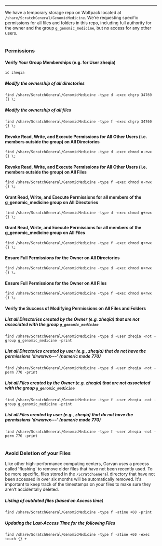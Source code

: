 ***
We have a temporary storage repo on Wolfpack located at `/share/ScratchGeneral/GenomicMedicine`. We're requesting specific permissions for all files and folders in this repo, including full authority for the owner and the group `g_genomic_medicine`, but no access for any other users.
<br><br>

### Permissions

#### Verify Your Group Memberships (e.g. for User zheqia)
`id zheqia` 

##### Modify the ownership of all directories
`find /share/ScratchGeneral/GenomicMedicine -type d -exec chgrp 34760 {} \;`
##### Modify the ownership of all files
`find /share/ScratchGeneral/GenomicMedicine -type f -exec chgrp 34760 {} \;`

#### Revoke Read, Write, and Execute Permissions for All Other Users (i.e. members outside the group) on All Directories
`find /share/ScratchGeneral/GenomicMedicine -type d -exec chmod o-rwx {} \;`
#### Revoke Read, Write, and Execute Permissions for All Other Users (i.e. members outside the group) on All Files
`find /share/ScratchGeneral/GenomicMedicine -type f -exec chmod o-rwx {} \;`

#### Grant Read, Write, and Execute Permissions for all members of the g_genomic_medicine group on All Directories
`find /share/ScratchGeneral/GenomicMedicine -type d -exec chmod g+rwx {} \;`
#### Grant Read, Write, and Execute Permissions for all members of the g_genomic_medicine group on All Files
`find /share/ScratchGeneral/GenomicMedicine -type f -exec chmod g+rwx {} \;`

#### Ensure Full Permissions for the Owner on All Directories
`find /share/ScratchGeneral/GenomicMedicine -type d -exec chmod u+rwx {} \;`
#### Ensure Full Permissions for the Owner on All Files
`find /share/ScratchGeneral/GenomicMedicine -type f -exec chmod u+rwx {} \;`

#### Verify the Success of Modifying Permissions on All Files and Folders

##### List all Directories created by the Owner (e.g. zheqia) that are not associated with the group `g_genomic_medicine`
`find /share/ScratchGeneral/GenomicMedicine -type d -user zheqia -not -group g_genomic_medicine -print`
##### List all Directories created by user (e.g., zheqia) that do not have the permissions 'drwxrwx---' (numeric mode 770) 
`find /share/ScratchGeneral/GenomicMedicine -type d -user zheqia -not -perm 770 -print`

##### List all Files created by the Owner (e.g. zheqia) that are not associated with the group `g_genomic_medicine`
`find /share/ScratchGeneral/GenomicMedicine -type f -user zheqia -not -group g_genomic_medicine -print`
##### List all Files created by user (e.g., zheqia) that do not have the permissions 'drwxrwx---' (numeric mode 770) 
`find /share/ScratchGeneral/GenomicMedicine -type f -user zheqia -not -perm 770 -print`
<br><br>


### Avoid Deletion of your Files
Like other high-performance computing centers, Garvan uses a process called 'flushing' to remove older files that have not been recently used. To be more specific, files stored in the `/ScratchGeneral` directory that have not been accessed in over six months will be automatically removed. It's important to keep track of the timestamps on your files to make sure they aren't accidentally deleted.
<br>

##### Listing of outdated files (based on Access time)
`find /share/ScratchGeneral/GenomicMedicine -type f -atime +60 -print`
##### Updating the Last-Access Time for the following Files
`find /share/ScratchGeneral/GenomicMedicine -type f -atime +60 -exec touch {} +`
 

